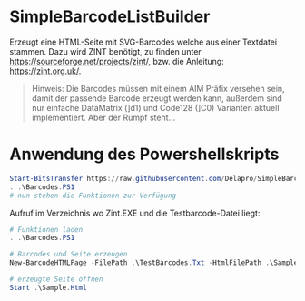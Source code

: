 # SimpleBarcodeListBuilder
Erzeugt eine HTML-Seite mit SVG-Barcodes welche aus einer Textdatei stammen. Dazu wird ZINT benötigt, zu finden unter https://sourceforge.net/projects/zint/, bzw. die Anleitung: https://zint.org.uk/.

> Hinweis: Die Barcodes müssen mit einem AIM Präfix versehen sein, damit der passende Barcode erzeugt werden kann, außerdem sind nur einfache DataMatrix (]d1) und Code128 (]C0) Varianten aktuell implementiert. Aber der Rumpf steht...

# Anwendung des Powershellskripts
```Powershell
Start-BitsTransfer https://raw.githubusercontent.com/Delapro/SimpleBarcodeListBuilder/master/Barcodes.PS1
. .\Barcodes.PS1
# nun stehen die Funktionen zur Verfügung
```

Aufruf im Verzeichnis wo Zint.EXE und die Testbarcode-Datei liegt:
```Powershell
# Funktionen laden
. .\Barcodes.PS1

# Barcodes und Seite erzeugen
New-BarcodeHTMLPage -FilePath .\TestBarcodes.Txt -HtmlFilePath .\Sample.Html

# erzeugte Seite öffnen
Start .\Sample.Html
```
